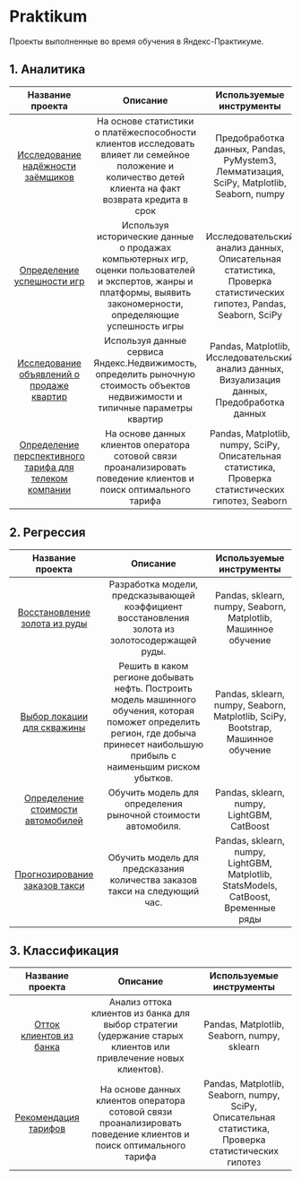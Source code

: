 # Praktikum
Проекты выполненные во время обучения в Яндекс-Практикуме.

## 1. Аналитика
| Название проекта | Описание | Используемые инструменты |
| :--------------: | :------: | :----------------------: |
| [Исследование надёжности заёмщиков](Business-ML_Выбор%20локации%20для%20скважины) | На основе статистики о платёжеспособности клиентов исследовать влияет ли семейное положение и количество детей клиента на факт возврата кредита в срок | Предобработка данных, Pandas, PyMystem3, Лемматизация, SciPy, Matplotlib, Seaborn, numpy |
| [Определение успешности игр](Определение%20успешности%20игр) | Используя исторические данные о продажах компьютерных игр, оценки пользователей и экспертов, жанры и платформы, выявить закономерности, определяющие успешность игры  | Исследовательский анализ данных, Описательная статистика, Проверка статистических гипотез, Pandas,  Seaborn, SciPy |
| [Исследование объявлений о продаже квартир](Исследование%20объявлений%20о%20продаже%20квартир) | Используя данные сервиса Яндекс.Недвижимость, определить рыночную стоимость объектов недвижимости и типичные параметры квартир | Pandas, Matplotlib, Исследовательский анализ данных, Визуализация данных, Предобработка данных |
| [Определение перспективного тарифа для телеком компании](Определение%20перспективного%20тарифа%20для%20телеком%20компании) | На основе данных клиентов оператора сотовой связи проанализировать поведение клиентов и поиск оптимального тарифа | Pandas, Matplotlib, numpy, SciPy, Описательная статистика, Проверка статистических гипотез, Seaborn |

## 2. Регрессия
| Название проекта | Описание | Используемые инструменты |
| :--------------: | :------: | :----------------------: |
| [Восстановление золота из руды](Восстановление%20золота%20из%20руды) | Разработка модели, предсказывающей коэффициент восстановления золота из золотосодержащей руды. | Pandas, sklearn, numpy, Seaborn, Matplotlib, Машинное обучение |
| [Выбор локации для скважины](Выбор%20локации%20для%20скважины) | Решить в каком регионе добывать нефть. Построить модель машинного обучения, которая поможет определить регион, где добыча принесет наибольшую прибыль с наименьшим риском убытков. | Pandas, sklearn, numpy, Seaborn, Matplotlib, SciPy, Bootstrap, Машинное обучение |
| [Определение стоимости автомобилей](Определение%20стоимости%20автомобилей) | Обучить модель для определения рыночной стоимости автомобиля. | Pandas, sklearn, numpy, LightGBM, CatBoost |
| [Прогнозирование заказов такси](Прогнозирование%20заказов%20такси) | Обучить модель для предсказания количества заказов такси на следующий час. | Pandas, sklearn, numpy, LightGBM, Matplotlib, StatsModels, CatBoost, Временные ряды |

## 3. Классификация
| Название проекта | Описание | Используемые инструменты |
| :--------------: | :------: | :----------------------: |
| [Отток клиентов из банка](Отток%20клиентов) | Анализ оттока клиентов из банка для выбор стратегии (удержание старых клиентов или привлечение новых клиентов). | Pandas, Matplotlib, Seaborn, numpy, sklearn |
| [Рекомендация тарифов](Рекомендация%20тарифов) | На основе данных клиентов оператора сотовой связи проанализировать поведение клиентов и поиск оптимального тарифа | Pandas, Matplotlib, Seaborn, numpy, SciPy, Описательная статистика, Проверка статистических гипотез |
